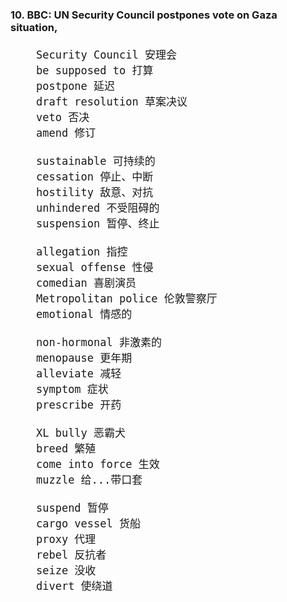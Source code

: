 ### 10. BBC: UN Security Council postpones vote on Gaza situation,
<div style="font-size: 20px">

```
    Security Council 安理会
    be supposed to 打算
    postpone 延迟
    draft resolution 草案决议
    veto 否决
    amend 修订

    sustainable 可持续的
    cessation 停止、中断
    hostility 敌意、对抗
    unhindered 不受阻碍的
    suspension 暂停、终止

    allegation 指控
    sexual offense 性侵
    comedian 喜剧演员
    Metropolitan police 伦敦警察厅
    emotional 情感的

    non-hormonal 非激素的
    menopause 更年期
    alleviate 减轻
    symptom 症状
    prescribe 开药

    XL bully 恶霸犬
    breed 繁殖
    come into force 生效
    muzzle 给...带口套

    suspend 暂停
    cargo vessel 货船
    proxy 代理
    rebel 反抗者
    seize 没收
    divert 使绕道

```
</div>
